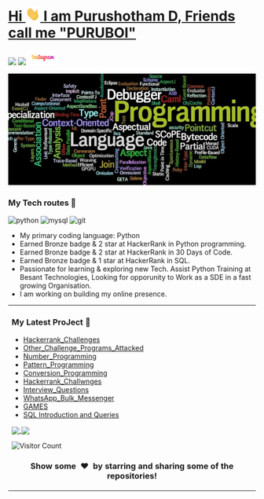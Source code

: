 # [Hi <img src="https://raw.githubusercontent.com/ABSphreak/ABSphreak/master/gifs/Hi.gif" width="30px"> I am Purushotham D, Friends call me "PURUBOI"](https://hashnode.com/@Puruboi)
[<img height="30" src="https://img.shields.io/badge/twitter-%231DA1F2.svg?&style=for-the-badge&logo=twitter&logoColor=white" />][twitter] 
[<img height="30" src="https://img.shields.io/badge/linkedin-blue.svg?&style=for-the-badge&logo=linkedin&logoColor=white" />][linkedin]
[<img height="30" src="https://github.com/Puruboi/Puruboi/blob/main/unnamed_2.jpg" />][instagram]

![alt text](https://github.com/Puruboi/Puruboi/blob/main/cover-image.png)

### My Tech routes 🧰

<p align="left">
<img src="https://cdn3.iconfinder.com/data/icons/logos-and-brands-adobe/512/267_Python-512.png" alt="python" width="40" height="40"/>   
<img src="https://i.pinimg.com/originals/50/f1/58/50f1582a95bdac10f1c3fa295c8b947b.png" alt="mysql" width="40" height="40"/>
<img src="https://www.vectorlogo.zone/logos/git-scm/git-scm-icon.svg" alt="git" width="40" height="40"/>
</p>

* My primary coding language: Python
* Earned Bronze badge & 2 star at HackerRank in Python programming.
* Earned Bronze badge & 2 star at HackerRank in 30 Days of Code.
* Earned Bronze badge & 1 star at HackerRank in SQL.
* Passionate for learning & exploring new Tech. Assist Python Training at Besant Technologies, Looking for opporunity to Work as a SDE in a fast growing Organisation. 
* I am working on building my online presence.

<!--* I am currently learning JavaScript and DeepLearing-->
<!--* I’m currently working on my portfolio. -->
<!-- * Ask me about anything, I'll be happy to help.-->

<table><tr><td valign="top" width="50%">

### My Latest ProJect 🌱
<!-- Latest ProJect-LIST:START -->
- [Hackerrank_Challenges](https://github.com/Puruboi/Hackerrank_Challenges)
- [Other_Challenge_Programs_Attacked](https://github.com/Puruboi/Challenege_Programs_Attacked)
- [Number_Programming](https://github.com/Puruboi/Numbers_Programming) 
- [Pattern_Programming](https://github.com/Puruboi/Pattern_Programming)
- [Conversion_Programming](https://github.com/Puruboi/Conversion_Programming)
- [Hackerrank_Challwnges](https://github.com/Puruboi/Hackerrank_Challenges)
- [Interview_Questions](https://github.com/Puruboi/Interview_Questions)  
- [WhatsApp_Bulk_Messenger](https://github.com/Puruboi/Whatsapp_Bulk_Messenger)
- [GAMES](https://github.com/Puruboi/Games)
- [SQL Introduction and Queries](https://github.com/Puruboi/SQL-Queries)
<!--Latest ProJect-LIST:END -->


  
  
<a href="https://github.com/Puruboi/github-readme-stats">
  <img align="center" src="https://github-readme-stats.vercel.app/api/pin/?username=Puruboi&repo=github-readme-stats" />
</a>
<a href="https://github.com/Puruboi/convoychat">
  <img align="center" src="https://github-readme-stats.vercel.app/api/pin/?username=Puruboi&repo=convoychat" />
</a>

</details>


 ![Visitor Count](https://profile-counter.glitch.me/{Puruboi}/count.svg)


[twitter]: https://twitter.com/Purusho16531070
[Hashnode]: https://hashnode.com/@Puruboi
[linkedin]: https://www.linkedin.com/in/purushotham-d-1792a8194/
[instagram]: https://www.instagram.com/focus.visualisation_analysis/

<h3 align="center">Show some &nbsp;❤️&nbsp; by starring and sharing some of the repositories!</h3>
